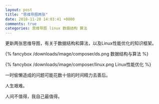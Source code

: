 ```yaml
---
layout: post
title: "思维导图两张"
date: 2018-11-20 14:03:41 +0800
comments: true
categories: 思维导图 linux 数据结构 算法
---
```

更新两张思维导图，有关于数据结构和算法，以及Linux性能优化的知识框架。

<!-- more -->

{% fancybox /downloads/image/composer/ds.png 数据结构与算法 %}

{% fancybox /downloads/image/composer/linux.png Linux性能优化 %}

一时偷懒造成的问题可能花数十倍的时间精力去善后。

人生艰难。

人间不值得，我自己最值得。
